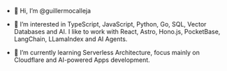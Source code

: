 - 👋 Hi, I’m @guillermocalleja
- 👀 I’m interested in TypeScript, JavaScript, Python, Go, SQL, Vector Databases and AI. I like to work with React, Astro, Hono.js, PocketBase, LangChain, LLamaIndex and AI Agents.

- 🌱 I’m currently learning Serverless Architecture, focus mainly on Cloudflare and AI-powered Apps development.
<!---
- 💞️ I’m looking to collaborate on ...
- 📫 How to reach me ...
--->
<!---
guillermocalleja/guillermocalleja is a ✨ special ✨ repository because its `README.md` (this file) appears on your GitHub profile.
You can click the Preview link to take a look at your changes.
--->
